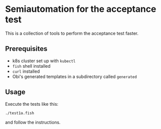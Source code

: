 # Semiautomation for the acceptance test

This is a collection of tools to perform the acceptance test faster.

## Prerequisites

 - k8s cluster set up with `kubectl`
 - `fish` shell installed
 - `curl` installed
 - Obi's generated templates in a subdirectory called `generated`

## Usage

Execute the tests like this:

    ./test1a.fish

and follow the instructions.
